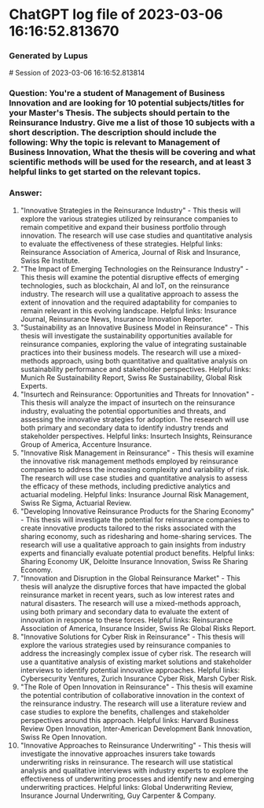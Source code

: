 # ChatGPT log file of 2023-03-06 16:16:52.813670
### Generated by Lupus
\# Session of 2023-03-06 16:16:52.813814
    
### Question: You're a student of Management of Business Innovation and are looking for 10 potential subjects/titles for your Master's Thesis. The subjects should pertain to the Reinsurance Industry. Give me a list of those 10 subjects with a short description. The description should include the following: Why the topic is relevant to Management of Business Innovation, What the thesis will be covering and what scientific methods will be used for the research, and at least 3 helpful links to get started on the relevant topics.
### Answer:
1. "Innovative Strategies in the Reinsurance Industry" - This thesis will explore the various strategies utilized by reinsurance companies to remain competitive and expand their business portfolio through innovation. The research will use case studies and quantitative analysis to evaluate the effectiveness of these strategies. Helpful links: Reinsurance Association of America, Journal of Risk and Insurance, Swiss Re Institute.
2. "The Impact of Emerging Technologies on the Reinsurance Industry" - This thesis will examine the potential disruptive effects of emerging technologies, such as blockchain, AI and IoT, on the reinsurance industry. The research will use a qualitative approach to assess the extent of innovation and the required adaptability for companies to remain relevant in this evolving landscape. Helpful links: Insurance Journal, Reinsurance News, Insurance Innovation Reporter.
3. "Sustainability as an Innovative Business Model in Reinsurance" - This thesis will investigate the sustainability opportunities available for reinsurance companies, exploring the value of integrating sustainable practices into their business models. The research will use a mixed-methods approach, using both quantitative and qualitative analysis on sustainability performance and stakeholder perspectives. Helpful links: Munich Re Sustainability Report, Swiss Re Sustainability, Global Risk Experts.
4. "Insurtech and Reinsurance: Opportunities and Threats for Innovation" - This thesis will analyze the impact of insurtech on the reinsurance industry, evaluating the potential opportunities and threats, and assessing the innovative strategies for adoption. The research will use both primary and secondary data to identify industry trends and stakeholder perspectives. Helpful links: Insurtech Insights, Reinsurance Group of America, Accenture Insurance.
5. "Innovative Risk Management in Reinsurance" - This thesis will examine the innovative risk management methods employed by reinsurance companies to address the increasing complexity and variability of risk. The research will use case studies and quantitative analysis to assess the efficacy of these methods, including predictive analytics and actuarial modeling. Helpful links: Insurance Journal Risk Management, Swiss Re Sigma, Actuarial Review.
6. "Developing Innovative Reinsurance Products for the Sharing Economy" - This thesis will investigate the potential for reinsurance companies to create innovative products tailored to the risks associated with the sharing economy, such as ridesharing and home-sharing services. The research will use a qualitative approach to gain insights from industry experts and financially evaluate potential product benefits. Helpful links: Sharing Economy UK, Deloitte Insurance Innovation, Swiss Re Sharing Economy.
7. "Innovation and Disruption in the Global Reinsurance Market" - This thesis will analyze the disruptive forces that have impacted the global reinsurance market in recent years, such as low interest rates and natural disasters. The research will use a mixed-methods approach, using both primary and secondary data to evaluate the extent of innovation in response to these forces. Helpful links: Reinsurance Association of America, Insurance Insider, Swiss Re Global Risks Report.
8. "Innovative Solutions for Cyber Risk in Reinsurance" - This thesis will explore the various strategies used by reinsurance companies to address the increasingly complex issue of cyber risk. The research will use a quantitative analysis of existing market solutions and stakeholder interviews to identify potential innovative approaches. Helpful links: Cybersecurity Ventures, Zurich Insurance Cyber Risk, Marsh Cyber Risk.
9. "The Role of Open Innovation in Reinsurance" - This thesis will examine the potential contribution of collaborative innovation in the context of the reinsurance industry. The research will use a literature review and case studies to explore the benefits, challenges and stakeholder perspectives around this approach. Helpful links: Harvard Business Review Open Innovation, Inter-American Development Bank Innovation, Swiss Re Open Innovation.
10. "Innovative Approaches to Reinsurance Underwriting" - This thesis will investigate the innovative approaches insurers take towards underwriting risks in reinsurance. The research will use statistical analysis and qualitative interviews with industry experts to explore the effectiveness of underwriting processes and identify new and emerging underwriting practices. Helpful links: Global Underwriting Review, Insurance Journal Underwriting, Guy Carpenter & Company.